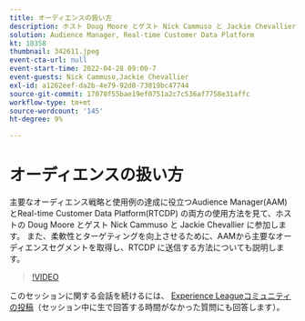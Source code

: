 ```yaml
---
title: オーディエンスの扱い方
description: ホスト Doug Moore とゲスト Nick Cammuso と Jackie Chevallier に参加し、Audience Manager(AAM) とReal-time Customer Data Platformの両方の使用方法を見ながら… （説明は 60 ～ 160 文字にする必要があります）
solution: Audience Manager, Real-time Customer Data Platform
kt: 10358
thumbnail: 342611.jpeg
event-cta-url: null
event-start-time: 2022-04-28 09:00-7
event-guests: Nick Cammuso,Jackie Chevallier
exl-id: a1262eef-da2b-4e79-92d8-73819bc47744
source-git-commit: 17070f55bae19ef0751a2c7c536af7758e31affc
workflow-type: tm+mt
source-wordcount: '145'
ht-degree: 9%

---
```


# オーディエンスの扱い方

主要なオーディエンス戦略と使用例の達成に役立つAudience Manager(AAM) とReal-time Customer Data Platform(RTCDP) の両方の使用方法を見て、ホストの Doug Moore とゲスト Nick Cammuso と Jackie Chevallier に参加します。 また、柔軟性とターゲティングを向上させるために、AAMから主要なオーディエンスセグメントを取得し、RTCDP に送信する方法についても説明します。

>[!VIDEO](https://video.tv.adobe.com/v/342611/?quality=12&learn=on)

このセッションに関する会話を続けるには、 [Experience Leagueコミュニティの投稿](https://experienceleaguecommunities.adobe.com/t5/adobe-audience-manager/experience-league-live-post-session-discussion-how-do-i-handle/m-p/450340#M419)（セッション中に生で回答する時間がなかった質問にも回答します）。
